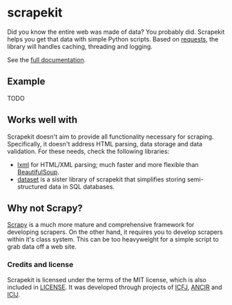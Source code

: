 # scrapekit

Did you know the entire web was made of data? You probably did.
Scrapekit helps you get that data with simple Python scripts. Based on
[requests](http://docs.python-requests.org/), the library will handles
caching, threading and logging.

See the [full documentation](http://scrapekit.readthedocs.org/).

## Example

TODO

## Works well with

Scrapekit doesn't aim to provide all functionality necessary for
scraping. Specifically, it doesn't address HTML parsing, data storage
and data validation. For these needs, check the following libraries:

* [lxml](http://lxml.de/) for HTML/XML parsing; much faster and more 
  flexible than [BeautifulSoup](http://www.crummy.com/software/BeautifulSoup/).
* [dataset](http://dataset.rtfd.org) is a sister library of scrapekit
  that simplifies storing semi-structured data in SQL databases.

## Why not Scrapy?

[Scrapy](http://scrapy.org/) is a much more mature and comprehensive
framework for developing scrapers. On the other hand, it requires you to
develop scrapers within it's class system. This can be too heavyweight
for a simple script to grab data off a web site.

### Credits and license

Scrapekit is licensed under the terms of the MIT license, which is also
included in [LICENSE](LICENSE). It was developed through projects of
[ICFJ](http://icfj.org), [ANCIR](http://investigativecenters.org) and
[ICIJ](http://icij.org).

